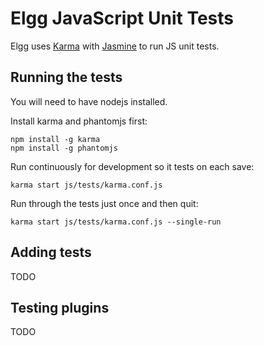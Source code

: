 Elgg JavaScript Unit Tests
==========================

Elgg uses [Karma](http://karma-runner.github.io/0.8/index.html) with
[Jasmine](http://pivotal.github.io/jasmine/) to run JS unit tests.

Running the tests
-----------------
You will need to have nodejs installed.


Install karma and phantomjs first:

```
npm install -g karma
npm install -g phantomjs
```

Run continuously for development so it tests on each save:

```
karma start js/tests/karma.conf.js
```

Run through the tests just once and then quit:

```
karma start js/tests/karma.conf.js --single-run
```


Adding tests
------------
TODO


Testing plugins
---------------
TODO
